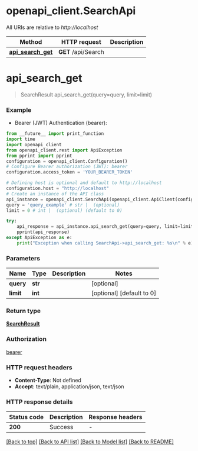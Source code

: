 # openapi_client.SearchApi

All URIs are relative to *http://localhost*

Method | HTTP request | Description
------------- | ------------- | -------------
[**api_search_get**](SearchApi.md#api_search_get) | **GET** /api/Search | 


# **api_search_get**
> SearchResult api_search_get(query=query, limit=limit)



### Example

* Bearer (JWT) Authentication (bearer):
```python
from __future__ import print_function
import time
import openapi_client
from openapi_client.rest import ApiException
from pprint import pprint
configuration = openapi_client.Configuration()
# Configure Bearer authorization (JWT): bearer
configuration.access_token = 'YOUR_BEARER_TOKEN'

# Defining host is optional and default to http://localhost
configuration.host = "http://localhost"
# Create an instance of the API class
api_instance = openapi_client.SearchApi(openapi_client.ApiClient(configuration))
query = 'query_example' # str |  (optional)
limit = 0 # int |  (optional) (default to 0)

try:
    api_response = api_instance.api_search_get(query=query, limit=limit)
    pprint(api_response)
except ApiException as e:
    print("Exception when calling SearchApi->api_search_get: %s\n" % e)
```

### Parameters

Name | Type | Description  | Notes
------------- | ------------- | ------------- | -------------
 **query** | **str**|  | [optional] 
 **limit** | **int**|  | [optional] [default to 0]

### Return type

[**SearchResult**](SearchResult.md)

### Authorization

[bearer](../README.md#bearer)

### HTTP request headers

 - **Content-Type**: Not defined
 - **Accept**: text/plain, application/json, text/json

### HTTP response details
| Status code | Description | Response headers |
|-------------|-------------|------------------|
**200** | Success |  -  |

[[Back to top]](#) [[Back to API list]](../README.md#documentation-for-api-endpoints) [[Back to Model list]](../README.md#documentation-for-models) [[Back to README]](../README.md)

